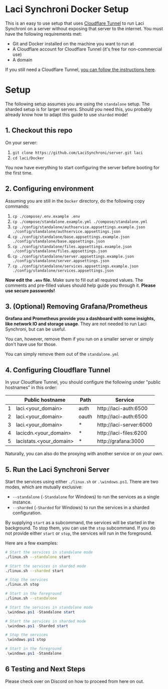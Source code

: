 # Laci Synchroni Docker Setup
This is an easy to use setup that uses [Cloudflare Tunnel](https://developers.cloudflare.com/cloudflare-one/connections/connect-networks/) to run Laci Synchroni on a server without exposing that server to the internet.
You must have the following requirements met:
- Git and Docker installed on the machine you want to run at
- A Cloudflare account for Cloudflare Tunnel (it's free for non-commercial use)
- A domain

If you still need a Cloudflare Tunnel, [you can follow the instructions here](https://developers.cloudflare.com/cloudflare-one/connections/connect-networks/get-started/create-remote-tunnel/).

# Setup
The following setup assumes you are using the ``standalone`` setup. The sharded setup is for larger servers. Should you need this,
you probably already know how to adapt this guide to use ``sharded`` mode!

## 1. Checkout this repo
On your server:
1. ``git clone https://github.com/LaciSynchroni/server.git laci``
2. ``cd laci/Docker``

You now have everything to start configuring the server before booting for the first time.

## 2. Configuring environment
Assuming you are still in the ``Docker`` directory, do the following copy commands:
1. ``cp ./compose/.env.example .env``
2. ``cp ./compose/standalone.example.yml ./compose/standalone.yml``
3. ``cp ./config/standalone/authservice.appsettings.example.json ./config/standalone/authservice.appsettings.json``
4. ``cp ./config/standalone/base.appsettings.example.json ./config/standalone/base.appsettings.json``
5. ``cp ./config/standalone/files.appsettings.example.json ./config/standalone/files.appsettings.json``
6. ``cp ./config/standalone/server.appsettings.example.json ./config/standalone/server.appsettings.json``
7. ``cp ./config/standalone/services.appsettings.example.json ./config/standalone/services.appsettings.json``

**Now edit the ``.env`` file.** Make sure to fill out all required values. The comments and pre-filled values should help guide you
through it. **Please use secure passwords!**

## 3. (Optional) Removing Grafana/Prometheus
**Grafana and Prometheus provide you a dashboard with some insights, like network IO and storage usage**. They are not
needed to run Laci Synchroni, but can be useful.

You can, however, remove them if you run on a smaller server or simply don't have use for those.

You can simply remove them out of the ``standalone.yml``

## 4. Configuring Cloudflare Tunnel
In your Cloudflare Tunnel, you should configure the following under "public hostnames" in this order:

|   | Public hostname          | Path  | Service                  |
|---|--------------------------|-------|--------------------------|
| 1 | laci.<your_domain>       | auth  | http://laci-auth:6500    |
| 2 | laci.<your_domain>       | oauth | http://laci-auth:6500    |
| 3 | laci.<your_domain>       | *     | http://laci-server:6000  |
| 4 | lacicdn.<your_domain>    | *     | http://laci-files:6200   |
| 5 | lacistats.<your_domain>  | *     | http://grafana:3000      |

Naturally, you can also do the proxying with another service or on your own.

## 5. Run the Laci Synchroni Server
Start the services using either `./linux.sh` or `.\windows.ps1`.
There are two modes, which are mutually exclusive:
- `--standalone` (`-Standalone` for Windows) to run the services as a single instance.
- `--sharded` (`-Sharded` for Windows) to run the services in a sharded configuration.

By supplying `start` as a subcommand, the services will be started in the background. To stop them, you can use the `stop` subcommand.
If you do not provide either `start` or `stop`, the services will run in the foreground.

Here are a few examples:

```bash
# Start the services in standalone mode
./linux.sh --standalone start

# Start the services in sharded mode
./linux.sh --sharded start

# Stop the services
./linux.sh stop

# Start in the foreground
./linux.sh --standalone
```

```ps1
# Start the services in standalone mode
.\windows.ps1 -Standalone start

# Start the services in sharded mode
.\windows.ps1 -Sharded start

# Stop the services
.\windows.ps1 stop

# Start in the foreground
.\windows.ps1 -Standalone
```

## 6 Testing and Next Steps
Please check over on Discord on how to proceed from here on out.